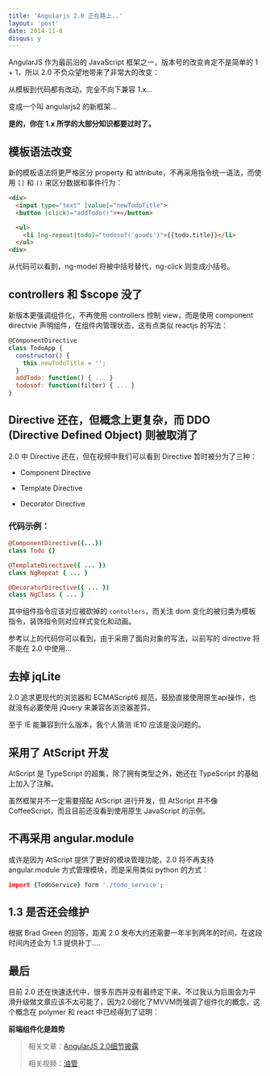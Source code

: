 ```yaml
---
title: 'Angularjs 2.0 正在路上..'
layout: 'post'
date: 2014-11-8
disqus: y
---
```


AngularJS 作为最前沿的 JavaScript 框架之一，版本号的改变肯定不是简单的 1 + 1，所以 2.0 不负众望地带来了非常大的改变：

从模板到代码都有改动，完全不向下兼容 1.x...

变成一个叫 angularjs2 的新框架...

**是的，你在 1.x 所学的大部分知识都要过时了。**


## 模板语法改变

新的模板语法将更严格区分 property 和 attribute，不再采用指令统一语法，而使用 `[]` 和 `()` 来区分数据和事件行为：

```html
<div>
  <input type="text" [value]="newTodoTitle">
  <button (click)="addTodo()">+</button>

  <ul>
    <li [ng-repeat|todo]="todosof('goods')">{{todo.title}}</li>
  </ul>
<div>
```

从代码可以看到，ng-model 将被中括号替代，ng-click 则变成小括号。


## controllers 和 $scope 没了

新版本更强调组件化，不再使用 controllers 控制 view，而是使用 component directvie 声明组件，在组件内管理状态，这有点类似 reactjs 的写法：

```javascript
@ComponentDirective
class TodoApp {
  constructor() {
    this.newTodoTitle = '';
  }
  addTodo: function() { ... }
  todosof: function(filter) { ... }
}
```


## Directive 还在，但概念上更复杂，而 DDO (Directive Defined Object) 则被取消了

2.0 中 Directive 还在，但在视频中我们可以看到 Directive 暂时被分为了三种：

* Component Directive

* Template Directive

* Decorator Directive

### 代码示例：

```coffee
@ComponentDirective({...})
class Todo {}

@TemplateDirective({ ... })
class NgRepeat { ... }

@DecoratorDirective({ ... })
class NgClass { ... }
```

其中组件指令应该对应被砍掉的 `contollers`，而关注 dom 变化的被归类为模板指令，装饰指令则对应样式变化和动画。

参考以上的代码你可以看到，由于采用了面向对象的写法，以前写的 directive 将不能在 2.0 中使用...


## 去掉 jqLite

2.0 追求更现代的浏览器和 ECMAScript6 规范，鼓励直接使用原生api操作，也就没有必要使用 jQuery 来兼容各浏览器差异。

至于 IE 能兼容到什么版本，我个人猜测 IE10 应该是没问题的。


## 采用了 AtScript 开发

AtScript 是 TypeScript 的超集，除了拥有类型之外，她还在 TypeScript 的基础上加入了注解。

虽然框架并不一定需要搭配 AtScript 进行开发，但 AtScript 并不像 CoffeeScript，而且目前还没看到使用原生 JavaScript 的示例。


## 不再采用 angular.module

或许是因为 AtScript 提供了更好的模块管理功能，2.0 将不再支持 angular.module 方式管理模块，而是采用类似 python 的方式：

```coffee
import {TodoService} form './todo_service';
```

## 1.3 是否还会维护

根据 Brad Green 的回答，距离 2.0 发布大约还需要一年半到两年的时间，在这段时间内还会为 1.3 提供补丁....

## 最后

目前 2.0 还在快速迭代中，很多东西并没有最终定下来。不过我认为后面会为平滑升级做文章应该不太可能了，因为2.0弱化了MVVM而强调了组件化的概念，这个概念在 polymer 和 react 中已经得到了证明：

**前端组件化是趋势**

> 相关文章：[AngularJS 2.0细节披露](http://www.infoq.com/cn/news/2014/11/angular-2-atscript?utm_source=infoq&utm_medium=popular_links_homepage)
>
> 相关视频：[油管](https://www.youtube.com/watch?v=gNmWybAyBHI&spfreload=10)
